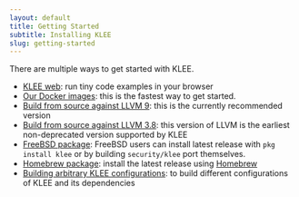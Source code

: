 ```yaml
---
layout: default
title: Getting Started
subtitle: Installing KLEE
slug: getting-started
---
```


There are multiple ways to get started with KLEE.

* [KLEE web](http://klee.doc.ic.ac.uk/): run tiny code examples in your browser
* [Our Docker images]({{site.baseurl}}/docker): this is the fastest way to get started.
* [Build from source against LLVM 9]({{site.baseurl}}/build-llvm9): this is the currently recommended version
* [Build from source against LLVM 3.8]({{site.baseurl}}/build-llvm38): this version of LLVM is the earliest non-deprecated version supported by KLEE
* [FreeBSD package](https://www.freshports.org/security/klee): FreeBSD users can install latest release with `pkg install klee` or by building `security/klee` port themselves.
* [Homebrew package]({{site.baseurl}}/install-brew): install the latest release using [Homebrew](https://brew.sh)
* [Building arbitrary KLEE configurations]({{site.baseurl}}/build-script): to build different configurations of KLEE and its dependencies
